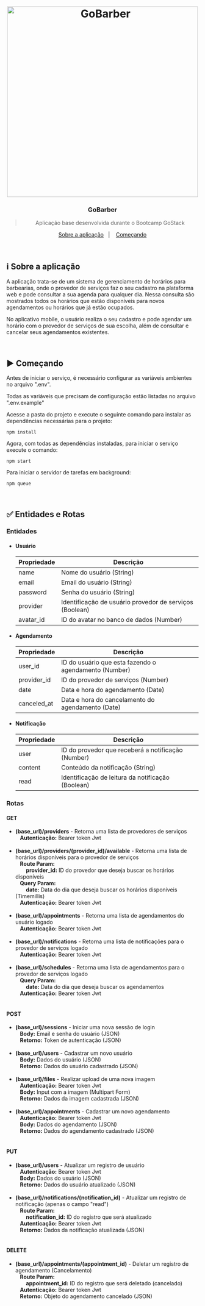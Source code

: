 <h1 align="center">
  <image src="https://github.com/lucasiori/gobarber-backend/blob/master/.github/gobarber-backend.png" alt="GoBarber" width="500" />
</h1>

<h3 align="center">GoBarber</h3>

<blockquote align="center">Aplicação base desenvolvida durante o Bootcamp GoStack</blockquote>

<p align="center">
  <a href="#sobre-aplicacao">Sobre a aplicação</a>&nbsp;&nbsp;&nbsp;|&nbsp;&nbsp;&nbsp;
  <a href="#comecando">Começando</a>
</p>

<br />

<h2 id="sobre-aplicacao">ℹ Sobre a aplicação</h2>
<p>A aplicação trata-se de um sistema de gerenciamento de horários para barbearias, onde o provedor de serviços faz o seu cadastro 
na plataforma web e pode consultar a sua agenda para qualquer dia. Nessa consulta são mostrados todos os horários que estão disponíveis
para novos agendamentos ou horários que já estão ocupados.</p>
<p>No aplicativo mobile, o usuário realiza o seu cadastro e pode agendar um horário com o provedor de serviços de sua escolha, além de consultar e cancelar seus agendamentos existentes.</p>

<br /> 

<h2 id="comecando">▶ Começando</h2>

<p>Antes de iniciar o serviço, é necessário configurar as variáveis ambientes no arquivo ".env".</p>
<p>Todas as variáveis que precisam de configuração estão listadas no arquivo ".env.example"</p>
<p>Acesse a pasta do projeto e execute o seguinte comando para instalar as dependências necessárias para o projeto:</p>
<p><code>npm install</code></p>
<p>Agora, com todas as dependências instaladas, para iniciar o serviço execute o comando:</p>
<p><code>npm start</code></p>
<p>Para iniciar o servidor de tarefas em background:</p>
<p><code>npm queue</code></p>

<br /> 

<h2 id="entidades-rotas">✅ Entidades e Rotas</h2>

<h3>Entidades</h3>

<ul>
  <li>
    <h4>Usuário</h4>
    <table>
      <thead>
        <th>Propriedade</th>
        <th>Descrição</th>
      </thead>
      <tbody>
        <tr>
          <td>name</td>
          <td>Nome do usuário (String)</td>
        </tr>
        <tr>
          <td>email</td>
          <td>Email do usuário (String)</td>
        </tr>
        <tr>
          <td>password</td>
          <td>Senha do usuário (String)</td>
        </tr>
        <tr>
          <td>provider</td>
          <td>Identificação de usuário provedor de serviços (Boolean)</td>
        </tr>
        <tr>
          <td>avatar_id</td>
          <td>ID do avatar no banco de dados (Number)</td>
        </tr>
      </tbody>
    </table>
  </li>
  
  <li>
    <h4>Agendamento</h4>
    <table>
      <thead>
        <th>Propriedade</th>
        <th>Descrição</th>
      </thead>
      <tbody>
        <tr>
          <td>user_id</td>
          <td>ID do usuário que esta fazendo o agendamento (Number)</td>
        </tr>
        <tr>
          <td>provider_id</td>
          <td>ID do provedor de serviços (Number)</td>
        </tr>
        <tr>
          <td>date</td>
          <td>Data e hora do agendamento (Date)</td>
        </tr>
        <tr>
          <td>canceled_at</td>
          <td>Data e hora do cancelamento do agendamento (Date)</td>
        </tr>
      </tbody>
    </table>
  </li>
  
  <li>
    <h4>Notificação</h4>
    <table>
      <thead>
        <th>Propriedade</th>
        <th>Descrição</th>
      </thead>
      <tbody>
        <tr>
          <td>user</td>
          <td>ID do provedor que receberá a notificação (Number)</td>
        </tr>
        <tr>
          <td>content</td>
          <td>Conteúdo da notificação (String)</td>
        </tr>
        <tr>
          <td>read</td>
          <td>Identificação de leitura da notificação (Boolean)</td>
        </tr>
      </tbody>
    </table>
  </li>
</ul>

<h3>Rotas</h3>

<h4>GET</h4>

<ul>
  <li>
    <span><strong>(base_url)/providers</strong> - Retorna uma lista de provedores de serviços</span> <br />
     &nbsp;&nbsp; <strong>Autenticação:</strong> Bearer token Jwt <br /><br />
  </li>
  
  <li>
    <span>
      <strong>(base_url)/providers/(provider_id)/available</strong> - Retorna uma lista de horários disponíveis para o 
      provedor de serviços
    </span> <br />
      &nbsp;&nbsp; <strong>Route Param:</strong> <br />
     &nbsp;&nbsp;&nbsp;&nbsp;&nbsp;&nbsp; <strong>provider_id:</strong> ID do provedor que deseja buscar os horários disponíveis <br />
     &nbsp;&nbsp; <strong>Query Param:</strong> <br />
     &nbsp;&nbsp;&nbsp;&nbsp;&nbsp;&nbsp; <strong>date:</strong> Data do dia que deseja buscar os horários disponíveis (Timemillis) 
    <br />
     &nbsp;&nbsp; <strong>Autenticação:</strong> Bearer token Jwt <br /><br />
  </li>
  
  <li>
    <span><strong>(base_url)/appointments</strong> - Retorna uma lista de agendamentos do usuário logado</span> <br />
     &nbsp;&nbsp; <strong>Autenticação:</strong> Bearer token Jwt <br /><br />
  </li>
  
  <li>
    <span><strong>(base_url)/notifications</strong> - Retorna uma lista de notificações para o provedor de serviços logado</span> <br />
     &nbsp;&nbsp; <strong>Autenticação:</strong> Bearer token Jwt <br /><br />
  </li>
  
  <li>
    <span><strong>(base_url)/schedules</strong> - Retorna uma lista de agendamentos para o provedor de serviços logado</span> <br />
     &nbsp;&nbsp; <strong>Query Param:</strong> <br />
     &nbsp;&nbsp;&nbsp;&nbsp;&nbsp;&nbsp; <strong>date:</strong> Data do dia que deseja buscar os agendamentos <br />
     &nbsp;&nbsp; <strong>Autenticação:</strong> Bearer token Jwt <br /><br />
  </li>
</ul>

<h4>POST</h4>

<ul>
  <li>
    <span><strong>(base_url)/sessions</strong> - Iniciar uma nova sessão de login</span> <br />
     &nbsp;&nbsp; <strong>Body:</strong> Email e senha do usuário (JSON) <br />
     &nbsp;&nbsp; <strong>Retorno:</strong> Token de autenticação (JSON) <br /><br />
  </li>
  
  <li>
    <span><strong>(base_url)/users</strong> - Cadastrar um novo usuário</span> <br />
     &nbsp;&nbsp; <strong>Body:</strong> Dados do usuário (JSON) <br />
     &nbsp;&nbsp; <strong>Retorno:</strong> Dados do usuário cadastrado (JSON) <br /><br />
  </li>
  
  <li>
    <span><strong>(base_url)/files</strong> - Realizar upload de uma nova imagem</span> <br />
     &nbsp;&nbsp; <strong>Autenticação:</strong> Bearer token Jwt <br />
     &nbsp;&nbsp; <strong>Body:</strong> Input com a imagem (Multipart Form) <br />
     &nbsp;&nbsp; <strong>Retorno:</strong> Dados da imagem cadastrada (JSON) <br /><br />
  </li>
  
  <li>
    <span><strong>(base_url)/appointments</strong> - Cadastrar um novo agendamento</span> <br />
     &nbsp;&nbsp; <strong>Autenticação:</strong> Bearer token Jwt <br />
     &nbsp;&nbsp; <strong>Body:</strong> Dados do agendamento (JSON) <br />
     &nbsp;&nbsp; <strong>Retorno:</strong> Dados do agendamento cadastrado (JSON) <br /><br />
  </li>
</ul>

<h4>PUT</h4>

<ul>
  <li>
    <span><strong>(base_url)/users</strong> - Atualizar um registro de usuário</span> <br />
     &nbsp;&nbsp; <strong>Autenticação:</strong> Bearer token Jwt <br />
     &nbsp;&nbsp; <strong>Body:</strong> Dados do usuário (JSON) <br />
     &nbsp;&nbsp; <strong>Retorno:</strong> Dados do usuário atualizado (JSON) <br /><br />
  </li>
  
  <li>
    <span><strong>(base_url)/notifications/(notification_id)</strong> - Atualizar um registro de notificação (apenas o campo "read")</span> <br />
     &nbsp;&nbsp; <strong>Route Param:</strong> <br />
     &nbsp;&nbsp;&nbsp;&nbsp;&nbsp;&nbsp; <strong>notification_id:</strong> ID do registro que será atualizado <br />
     &nbsp;&nbsp; <strong>Autenticação:</strong> Bearer token Jwt <br />
     &nbsp;&nbsp; <strong>Retorno:</strong> Dados da notificação atualizada (JSON) <br /><br />
  </li>
</ul>

<h4>DELETE</h4>

<ul>
  <li>
    <span><strong>(base_url)/appointments/(appointment_id)</strong> - Deletar um registro de agendamento (Cancelamento)</span> <br />
     &nbsp;&nbsp; <strong>Route Param:</strong> <br />
     &nbsp;&nbsp;&nbsp;&nbsp;&nbsp;&nbsp; <strong>appointment_id:</strong> ID do registro que será deletado (cancelado) <br />
     &nbsp;&nbsp; <strong>Autenticação:</strong> Bearer token Jwt <br />
     &nbsp;&nbsp; <strong>Retorno:</strong> Objeto do agendamento cancelado (JSON) <br /><br />
  </li>
</ul>
